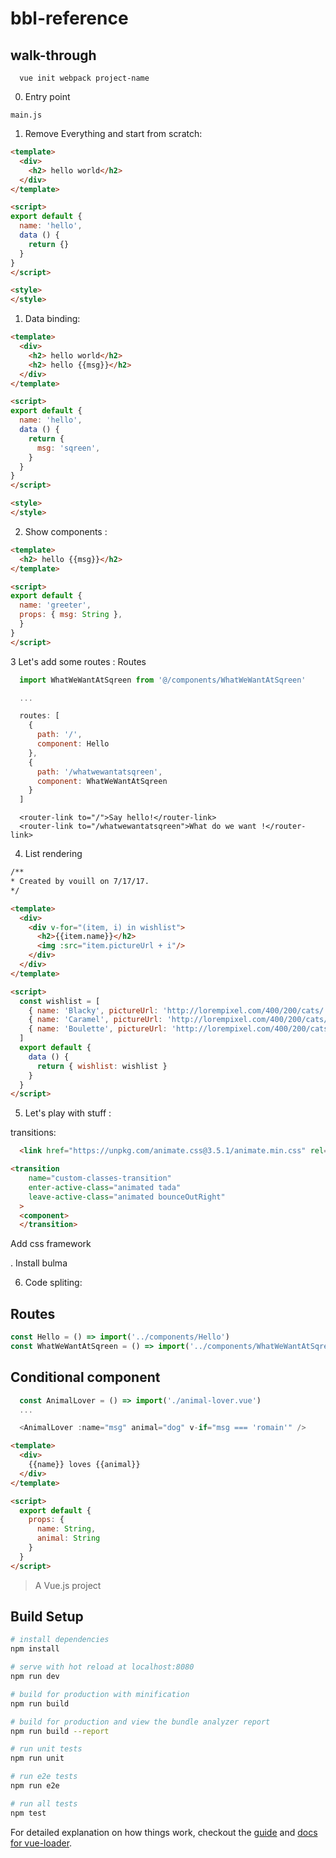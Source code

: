 # bbl-reference

## walk-through
```shell
  vue init webpack project-name
```

0. Entry point

`main.js`

1. Remove Everything and start from scratch:

```html
<template>
  <div>
    <h2> hello world</h2>
  </div>
</template>

<script>
export default {
  name: 'hello',
  data () {
    return {}
  }
}
</script>

<style>
</style>
```

1. Data binding:

```html
<template>
  <div>
    <h2> hello world</h2>
    <h2> hello {{msg}}</h2>
  </div>
</template>

<script>
export default {
  name: 'hello',
  data () {
    return {
      msg: 'sqreen',
    }
  }
}
</script>

<style>
</style>
```

2. Show components :

```html greeting.vue
<template>
  <h2> hello {{msg}}</h2>
</template>

<script>
export default {
  name: 'greeter',
  props: { msg: String },
  }
}
</script>

```

3 Let's add some routes : Routes
```javascript router/index.js
  import WhatWeWantAtSqreen from '@/components/WhatWeWantAtSqreen'

  ...

  routes: [
    {
      path: '/',
      component: Hello
    },
    {
      path: '/whatwewantatsqreen',
      component: WhatWeWantAtSqreen
    }
  ]

```


```
  <router-link to="/">Say hello!</router-link>
  <router-link to="/whatwewantatsqreen">What do we want !</router-link>
```

4. List rendering

```html
/**
* Created by vouill on 7/17/17.
*/

<template>
  <div>
    <div v-for="(item, i) in wishlist">
      <h2>{{item.name}}</h2>
      <img :src="item.pictureUrl + i"/>
    </div>
  </div>
</template>

<script>
  const wishlist = [
    { name: 'Blacky', pictureUrl: 'http://lorempixel.com/400/200/cats/' },
    { name: 'Caramel', pictureUrl: 'http://lorempixel.com/400/200/cats/' },
    { name: 'Boulette', pictureUrl: 'http://lorempixel.com/400/200/cats/' }
  ]
  export default {
    data () {
      return { wishlist: wishlist }
    }
  }
</script>
```

5. Let's play with stuff :

transitions:
```html
  <link href="https://unpkg.com/animate.css@3.5.1/animate.min.css" rel="stylesheet" type="text/css">
```

```html
<transition
    name="custom-classes-transition"
    enter-active-class="animated tada"
    leave-active-class="animated bounceOutRight"
  >
  <component>
  </transition>
```

Add css framework

. Install bulma
  <link rel="stylesheet" href="https://maxcdn.bootstrapcdn.com/font-awesome/4.7.0/css/font-awesome.min.css">
  <link rel="stylesheet" href="https://cdnjs.cloudflare.com/ajax/libs/bulma/0.4.3/css/bulma.css">


6. Code spliting:
## Routes
```javascript
const Hello = () => import('../components/Hello')
const WhatWeWantAtSqreen = () => import('../components/WhatWeWantAtSqreen')
```

## Conditional component
 ``` javascript
   const AnimalLover = () => import('./animal-lover.vue')
   ...

   <AnimalLover :name="msg" animal="dog" v-if="msg === 'romain'" />

 ```

 ```html
 <template>
   <div>
     {{name}} loves {{animal}}
   </div>
 </template>

 <script>
   export default {
     props: {
       name: String,
       animal: String
     }
   }
 </script>

 ```

> A Vue.js project

## Build Setup

``` bash
# install dependencies
npm install

# serve with hot reload at localhost:8080
npm run dev

# build for production with minification
npm run build

# build for production and view the bundle analyzer report
npm run build --report

# run unit tests
npm run unit

# run e2e tests
npm run e2e

# run all tests
npm test
```

For detailed explanation on how things work, checkout the [guide](http://vuejs-templates.github.io/webpack/) and [docs for vue-loader](http://vuejs.github.io/vue-loader).

